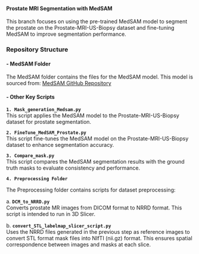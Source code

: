 #### Prostate MRI Segmentation with MedSAM

This branch focuses on using the pre-trained MedSAM model to segment the prostate on the Prostate-MRI-US-Biopsy dataset and fine-tuning MedSAM to improve segmentation performance.

### Repository Structure

#### - MedSAM Folder

The MedSAM folder contains the files for the MedSAM model. This model is sourced from: [MedSAM GitHub Repository](https://github.com/bowang-lab/MedSAM)

#### - Other Key Scripts

**`1. Mask_generation_Medsam.py`**  
This script applies the MedSAM model to the Prostate-MRI-US-Biopsy dataset for prostate segmentation.

**`2. FineTune_MedSAM_Prostate.py`**  
This script fine-tunes the MedSAM model on the Prostate-MRI-US-Biopsy dataset to enhance segmentation accuracy.

**`3. Compare_mask.py`**  
This script compares the MedSAM segmentation results with the ground truth masks to evaluate consistency and performance.

**`4. Preprocessing Folder`**  

The Preprocessing folder contains scripts for dataset preprocessing:

a. **`DCM_to_NRRD.py`**  
   Converts prostate MR images from DICOM format to NRRD format. This script is intended to run in 3D Slicer.

b. **`convert_STL_labelmap_slicer_script.py`**  
   Uses the NRRD files generated in the previous step as reference images to convert STL format mask files into NIfTI (nii.gz) format. This ensures spatial correspondence between images and masks at each slice.
